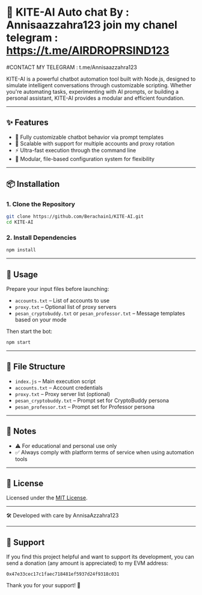 # 🚀 KITE-AI Auto chat By : Annisaazzahra123 join my chanel telegram : https://t.me/AIRDROPRSIND123
#CONTACT MY TELEGRAM : t.me/Annisaazzahra123

KITE-AI is a powerful chatbot automation tool built with Node.js, designed to simulate intelligent conversations through customizable scripting. Whether you're automating tasks, experimenting with AI prompts, or building a personal assistant, KITE-AI provides a modular and efficient foundation.

---

## ✨ Features

* 🧠 Fully customizable chatbot behavior via prompt templates
* 🔐 Scalable with support for multiple accounts and proxy rotation
* ⚡ Ultra-fast execution through the command line
* 📁 Modular, file-based configuration system for flexibility

---

## 📦 Installation

### 1. Clone the Repository

```bash
git clone https://github.com/Berachain1/KITE-AI.git
cd KITE-AI
```

### 2. Install Dependencies

```bash
npm install
```

---

## 🚀 Usage

Prepare your input files before launching:

* `accounts.txt` – List of accounts to use
* `proxy.txt` – Optional list of proxy servers
* `pesan_cryptobuddy.txt` or `pesan_professor.txt` – Message templates based on your mode

Then start the bot:

```bash
npm start
```

---

## 📂 File Structure

* `index.js` – Main execution script
* `accounts.txt` – Account credentials
* `proxy.txt` – Proxy server list (optional)
* `pesan_cryptobuddy.txt` – Prompt set for CryptoBuddy persona
* `pesan_professor.txt` – Prompt set for Professor persona

---

## 📌 Notes

* ⚠️ For educational and personal use only
* ✅ Always comply with platform terms of service when using automation tools

---

## 📄 License

Licensed under the [MIT License](LICENSE).

---

🛠️ Developed with care by AnnisaAzzahra123

---

## 📧 Support

If you find this project helpful and want to support its development, you can send a donation (any amount is appreciated) to my EVM address:

`0x47e33cec17c1faec718481ef5937d24f9318c031`

Thank you for your support! 🙏

